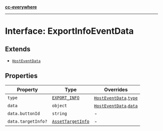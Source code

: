 [**cc-everywhere**](../../../../../index.md)

***

# Interface: ExportInfoEventData

## Extends

- [`HostEventData`](../../message-data-types/interfaces/host-event-data.md)

## Properties

| Property | Type | Overrides |
| ------ | ------ | ------ |
| `type` | [`EXPORT_INFO`](../../message-data-types/enumerations/host-event-type.md#export_info) | [`HostEventData`](../../message-data-types/interfaces/host-event-data.md).[`type`](../../message-data-types/interfaces/host-event-data.md#type) |
| `data` | `object` | [`HostEventData`](../../message-data-types/interfaces/host-event-data.md).[`data`](../../message-data-types/interfaces/host-event-data.md#data) |
| `data.buttonId` | `string` | - |
| `data.targetInfo?` | [`AssetTargetInfo`](../../../types/publish-params-types/interfaces/asset-target-info.md) | - |
